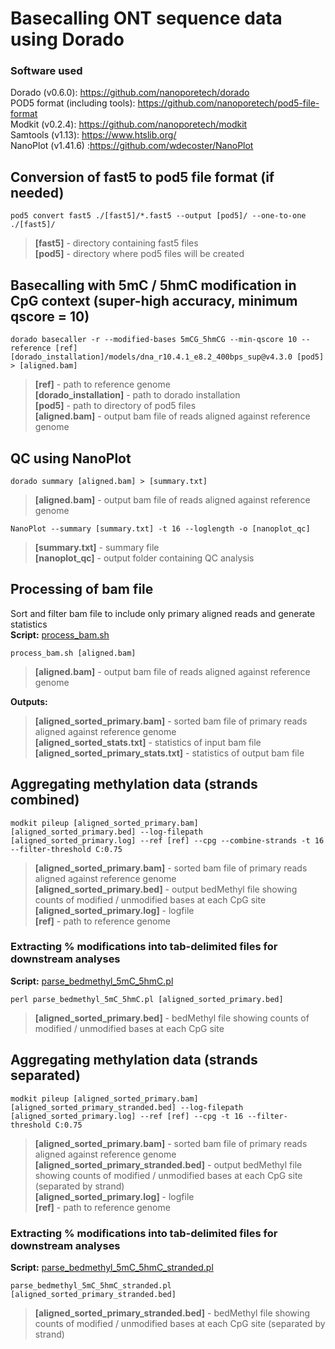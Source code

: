# Basecalling ONT sequence data using Dorado
### Software used
Dorado (v0.6.0): https://github.com/nanoporetech/dorado  
POD5 format (including tools): https://github.com/nanoporetech/pod5-file-format  
Modkit (v0.2.4): https://github.com/nanoporetech/modkit  
Samtools (v1.13): https://www.htslib.org/  
NanoPlot (v1.41.6) :https://github.com/wdecoster/NanoPlot

## Conversion of fast5 to pod5 file format (if needed)
`pod5 convert fast5 ./[fast5]/*.fast5 --output [pod5]/ --one-to-one ./[fast5]/`  
> **[fast5]** - directory containing fast5 files  
> **[pod5]** - directory where pod5 files will be created

## Basecalling with 5mC / 5hmC modification in CpG context (super-high accuracy, minimum qscore = 10)
`dorado basecaller -r --modified-bases 5mCG_5hmCG --min-qscore 10 --reference [ref] [dorado_installation]/models/dna_r10.4.1_e8.2_400bps_sup@v4.3.0 [pod5] > [aligned.bam]`  
> **[ref]** - path to reference genome  
> **[dorado_installation]** - path to dorado installation  
> **[pod5]** - path to directory of pod5 files  
> **[aligned.bam]** - output bam file of reads aligned against reference genome  

## QC using NanoPlot
`dorado summary [aligned.bam] > [summary.txt]`  
> **[aligned.bam]** - output bam file of reads aligned against reference genome

`NanoPlot --summary [summary.txt] -t 16 --loglength -o [nanoplot_qc]`  
> **[summary.txt]** - summary file  
> **[nanoplot_qc]** - output folder containing QC analysis

## Processing of bam file
Sort and filter bam file to include only primary aligned reads and generate statistics  
**Script:** [process_bam.sh](scripts/process_bam.sh) 

`process_bam.sh [aligned.bam]`  
> **[aligned.bam]** - output bam file of reads aligned against reference genome
   
**Outputs:** 
> **[aligned_sorted_primary.bam]** - sorted bam file of primary reads aligned against reference genome  
> **[aligned_sorted_stats.txt]** - statistics of input bam file  
> **[aligned_sorted_primary_stats.txt]** - statistics of output bam file  

## Aggregating methylation data (strands combined)
`modkit pileup [aligned_sorted_primary.bam] [aligned_sorted_primary.bed] --log-filepath [aligned_sorted_primary.log] --ref [ref] --cpg --combine-strands -t 16 --filter-threshold C:0.75`
> **[aligned_sorted_primary.bam]** - sorted bam file of primary reads aligned against reference genome  
> **[aligned_sorted_primary.bed]** - output bedMethyl file showing counts of modified / unmodified bases at each CpG site 
> **[aligned_sorted_primary.log]** - logfile  
> **[ref]** - path to reference genome

### Extracting % modifications into tab-delimited files for downstream analyses  

**Script:** [parse_bedmethyl_5mC_5hmC.pl](scripts/parse_bedmethyl_5mC_5hmC.pl)  

`perl parse_bedmethyl_5mC_5hmC.pl [aligned_sorted_primary.bed]`  
> **[aligned_sorted_primary.bed]** - bedMethyl file showing counts of modified / unmodified bases at each CpG site

## Aggregating methylation data (strands separated)
`modkit pileup [aligned_sorted_primary.bam] [aligned_sorted_primary_stranded.bed] --log-filepath [aligned_sorted_primary.log] --ref [ref] --cpg -t 16 --filter-threshold C:0.75`
> **[aligned_sorted_primary.bam]** - sorted bam file of primary reads aligned against reference genome  
> **[aligned_sorted_primary_stranded.bed]** - output bedMethyl file showing counts of modified / unmodified bases at each CpG site (separated by strand)  
> **[aligned_sorted_primary.log]** - logfile  
> **[ref]** - path to reference genome

### Extracting % modifications into tab-delimited files for downstream analyses  

**Script:** [parse_bedmethyl_5mC_5hmC_stranded.pl](scripts/parse_bedmethyl_5mC_5hmC_stranded.pl)  

`parse_bedmethyl_5mC_5hmC_stranded.pl [aligned_sorted_primary_stranded.bed]`  
> **[aligned_sorted_primary_stranded.bed]** - bedMethyl file showing counts of modified / unmodified bases at each CpG site (separated by strand)
